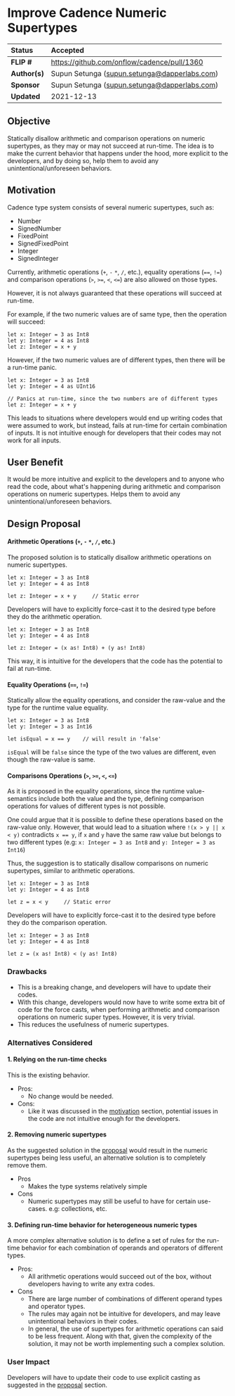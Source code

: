 # Improve Cadence Numeric Supertypes

| Status        | Accepted       |
:-------------- |:---------------------------------------------------- |
| **FLIP #**    | https://github.com/onflow/cadence/pull/1360|
| **Author(s)** | Supun Setunga (supun.setunga@dapperlabs.com)       |
| **Sponsor**   | Supun Setunga (supun.setunga@dapperlabs.com)       |
| **Updated**   | 2021-12-13                                           |

## Objective

Statically disallow arithmetic and comparison operations on numeric supertypes, as they may or may
not succeed at run-time.
The idea is to make the current behavior that happens under the hood, more explicit to the developers,
and by doing so, help them to avoid any unintentional/unforeseen behaviors.

## Motivation

Cadence type system consists of several numeric supertypes, such as:
- Number
- SignedNumber
- FixedPoint
- SignedFixedPoint
- Integer
- SignedInteger

Currently, arithmetic operations (`+`, `-` `*`, `/`, etc.), equality operations (`==`, `!=`)
and comparison operations (`>`, `>=`, `<`, `<=`) are also allowed on those types.

However, it is not always guaranteed that these operations will succeed at run-time.

For example, if the two numeric values are of same type, then the operation will succeed:
```cadence
let x: Integer = 3 as Int8
let y: Integer = 4 as Int8
let z: Integer = x + y
```

However, if the two numeric values are of different types, then there will be a run-time panic.
```cadence
let x: Integer = 3 as Int8
let y: Integer = 4 as UInt16

// Panics at run-time, since the two numbers are of different types
let z: Integer = x + y
```

This leads to situations where developers would end up writing codes that were assumed to work,
but instead, fails at run-time for certain combination of inputs.
It is not intuitive enough for developers that their codes may not work for all inputs.

## User Benefit
It would be more intuitive and explicit to the developers and to anyone who read the code, about
what's happening during arithmetic and comparison operations on numeric supertypes. 
Helps them to avoid any unintentional/unforeseen behaviors.

## Design Proposal

#### Arithmetic Operations (`+`, `-` `*`, `/`, etc.)
The proposed solution is to statically disallow arithmetic operations on numeric supertypes.

```cadence
let x: Integer = 3 as Int8
let y: Integer = 4 as Int8

let z: Integer = x + y     // Static error
```

Developers will have to explicitly force-cast it to the desired type before they do the arithmetic
operation.

```cadence
let x: Integer = 3 as Int8
let y: Integer = 4 as Int8

let z: Integer = (x as! Int8) + (y as! Int8)
```
This way, it is intuitive for the developers that the code has the potential to fail at run-time. 


#### Equality Operations (`==`, `!=`)
Statically allow the equality operations, and consider the raw-value and the type for the runtime
value equality.
```cadence
let x: Integer = 3 as Int8
let y: Integer = 3 as Int16

let isEqual = x == y    // will result in 'false'
```
`isEqual` will be `false` since the type of the two values are different, even though the raw-value
is same.

#### Comparisons Operations (`>`, `>=`, `<`, `<=`)
As it is proposed in the equality operations, since the runtime value-semantics include both the
value and the type, defining comparison operations for values of different types is not possible.

One could argue that it is possible to define these operations based on the raw-value only. However,
that would lead to a situation where `!(x > y || x < y)` contradicts `x == y`, if `x` and `y` have
the same raw value but belongs to two different types (e.g: `x: Integer = 3 as Int8` and
`y: Integer = 3 as Int16`)

Thus, the suggestion is to statically disallow comparisons on numeric supertypes, similar to
arithmetic operations.

```cadence
let x: Integer = 3 as Int8
let y: Integer = 4 as Int8

let z = x < y     // Static error
```

Developers will have to explicitly force-cast it to the desired type before they do the comparison
operation.
```cadence
let x: Integer = 3 as Int8
let y: Integer = 4 as Int8

let z = (x as! Int8) < (y as! Int8)
```

### Drawbacks
- This is a breaking change, and developers will have to update their codes.
- With this change, developers would now have to write some extra bit of code for the force casts,
when performing arithmetic and comparison operations on numeric super types. However, it is very 
trivial.
- This reduces the usefulness of numeric supertypes.

### Alternatives Considered

#### 1. Relying on the run-time checks
This is the existing behavior.
- Pros:
  - No change would be needed.
- Cons:
  - Like it was discussed in the [motivation](#motivation) section, potential issues in the code
    are not intuitive enough for the developers.

#### 2. Removing numeric supertypes
As the suggested solution in the [proposal](#design-proposal) would result in the numeric supertypes
being less useful, an alternative solution is to completely remove them.
- Pros
  - Makes the type systems relatively simple
- Cons
  - Numeric supertypes may still be useful to have for certain use-cases. e.g: collections, etc.

#### 3. Defining run-time behavior for heterogeneous numeric types
A more complex alternative solution is to define a set of rules for the run-time behavior for each
combination of operands and operators of different types.
- Pros:
  - All arithmetic operations would succeed out of the box, without developers having to write any
    extra codes.
- Cons
  - There are large number of combinations of different operand types and operator types.
  - The rules may again not be intuitive for developers, and may leave unintentional behaviors in
    their codes.
  - In general, the use of supertypes for arithmetic operations can said to be less frequent.
    Along with that, given the complexity of the solution, it may not be worth implementing such a
    complex solution.
  

### User Impact

Developers will have to update their code to use explicit casting as suggested in the
[proposal](#design-proposal) section.
